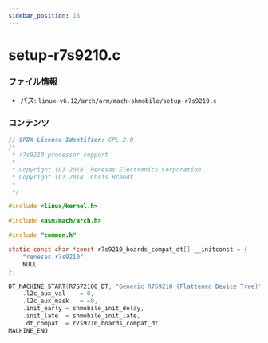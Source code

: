 ```yaml
---
sidebar_position: 16
---
```

# setup-r7s9210.c

### ファイル情報

- パス: `linux-v6.12/arch/arm/mach-shmobile/setup-r7s9210.c`

### コンテンツ

```c
// SPDX-License-Identifier: GPL-2.0
/*
 * r7s9210 processor support
 *
 * Copyright (C) 2018  Renesas Electronics Corporation
 * Copyright (C) 2018  Chris Brandt
 *
 */

#include <linux/kernel.h>

#include <asm/mach/arch.h>

#include "common.h"

static const char *const r7s9210_boards_compat_dt[] __initconst = {
	"renesas,r7s9210",
	NULL
};

DT_MACHINE_START(R7S72100_DT, "Generic R7S9210 (Flattened Device Tree)")
	.l2c_aux_val    = 0,
	.l2c_aux_mask   = ~0,
	.init_early	= shmobile_init_delay,
	.init_late	= shmobile_init_late,
	.dt_compat	= r7s9210_boards_compat_dt,
MACHINE_END

```
